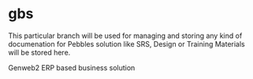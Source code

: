 # gbs
This particular branch will be used for managing and storing any kind of documenation for Pebbles solution like SRS, Design or Training Materials will be stored here.

Genweb2 ERP based business solution
